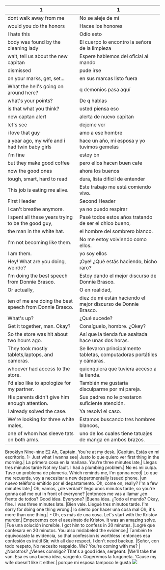  1 | 1
------------- | -------------
dont walk away from me	|No se aleje de mi
would you do the honors|	Haces los honores
I hate this	|Odio esto
body was found by the cleaning lady	|El cuerpo lo encontro la señora de la limpieza
wait, tell us about the new capitan	|Espere hablemos del oficial al mando
dismissed|	pude irse
on your marks, get, set...	|en sus marcas listo fuera
What the hell's going on around here?	|q demonios pasa aquí
what's your points?	|De q hablas
is that what you think?	|usted piensa eso
new captan alert	|alerta de nuevo capitan
let's see|	dejeme ver
i love that guy	|amo a ese hombre
a year ago, my wife and i had twin baby girls|	hace un año, mi esposa y yo tuvimos gemelas
i'm fine	|estoy bn
but they make good coffee	|pero ellos hacen buen cafe
now the good ones|	ahora los buenos
tough, smart, hard to read	|dura, lista dificil de entender
This job is eating me alive.|	Este trabajo me está comiendo vivo.
First Header	|Second Header
I can't breathe anymore.|	ya no puedo respirar
I spent all these years trying to be the good guy,|	Pasé todos estos años tratando de ser el chico bueno,
the man in the white hat.	|el hombre del sombrero blanco.
I'm not becoming like them.	|No me estoy volviendo como ellos.
I am them.	|yo soy ellos
Hey! What are you doing, weirdo?	|¡Oye! ¿Qué estás haciendo, bicho raro?
I'm doing the best speech from Donnie Brasco.	|Estoy dando el mejor discurso de Donnie Brasco.
Or actually,	|O en realidad,
ten of me are doing the best speech from Donnie Brasco.	|diez de mí están haciendo el mejor discurso de Donnie Brasco.
What's up?	|¿Qué sucede?
Get it together, man. Okay?|	Consíguelo, hombre. ¿Okey?
So the store was hit about two hours ago.|	Así que la tienda fue asaltada hace unas dos horas.
They took mostly tablets,laptops, and cameras.|	Se llevaron principalmente tabletas, computadoras portátiles y cámaras.
whoever had access to the store.	|quienquiera que tuviera acceso a la tienda.
I'd also like to apologize for my partner.	|También me gustaría disculparme por mi pareja.
His parents didn't give him enough attention.	|Sus padres no le prestaron suficiente atención.
I already solved the case.|	Ya resolví el caso.
We're looking for three white males,	|Estamos buscando tres hombres blancos,
one of whom has sleeve tats on both arms.|	uno de los cuales tiene tatuajes de manga en ambos brazos.
Brooklyn Nine-nine	E2
Ah, Captain. You're at my desk.	|Capitán. Estás en mi escritorio.
1- Just what I wanna see|	Justo lo que quiero ver
first thing in the morning.|	La primera cosa en la mañana.
You're three minutes late,|	Llegas tres minutos tarde
Not my fault. I had a plumbing problem.|	No es mi culpa. Tuve un problema de plomería.
Which reminds me, I'm gonna need|	Lo que me recuerda, voy a necesitar
a new departmentally issued phone.	|un nuevo teléfono emitido por el departamento.
Oh, come on, really? I'm a few minutes late,|	Oh, vamos, ¿de verdad? llego unos minutos tarde,
so you're gonna call me out in front of everyone?	|entonces me vas a llamar ¿en frente de todos?
Good idea. Everyone?	|Buena idea. ¿Todo el mundo?
Okay, fine. I was three minutes late.	|Bien vale. Llegué tres minutos tarde.
I'm sorry for doing one thing wrong.|	lo siento por hacer una cosa mal
Oh, it's more than one thing.|	- Oh, es más de una cosa.
Let's start with the Kristov murder.|	Empecemos con el asesinato de Kristov.
It was an amazing solve.	|Fue una solución increíble.
I got him to confess in 20 minutes.	|Logré que confesara en 20 minutos.
You also mislabeled the evidence,|	También te equivocaste la evidencia,
so that confession is worthless|	entonces esa confesión es inútil
Sir, with all due respect, I don't need backup.	|Señor, con todo respeto, No necesito respaldo.
We? You're coming with me?	|¿Nosotros? ¿Vienes conmigo?
That's a good idea, sergeant. |We'll take the van.	Esa es una buena idea, sargento. Cogeremos la furgoneta.
'Cause my wife doesn't like it either.|	porque mi esposa tampoco le gusta
![](https://static.platzi.com/media/user_upload/preposition_of_place-ead5a5bd-5e1d-4c7c-8a16-f41ddb00fad5.jpg)
